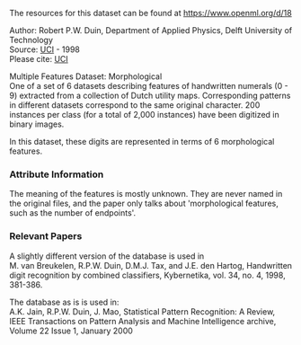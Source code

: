 The resources for this dataset can be found at https://www.openml.org/d/18

Author: Robert P.W. Duin, Department of Applied Physics, Delft University of Technology  
Source: [UCI](https://archive.ics.uci.edu/ml/datasets/Multiple+Features) - 1998  
Please cite: [UCI](https://archive.ics.uci.edu/ml/citation_policy.html)   

Multiple Features Dataset: Morphological  
One of a set of 6 datasets describing features of handwritten numerals (0 - 9) extracted from a collection of Dutch utility maps. Corresponding patterns in different datasets correspond to the same original character. 200 instances per class (for a total of 2,000 instances) have been digitized in binary images. 

In this dataset, these digits are represented in terms of 6 morphological features. 

### Attribute Information  
The meaning of the features is mostly unknown. They are never named in the original files, and the paper only talks about 'morphological features, such as the number of endpoints'.

### Relevant Papers  
A slightly different version of the database is used in  
M. van Breukelen, R.P.W. Duin, D.M.J. Tax, and J.E. den Hartog, Handwritten digit recognition by combined classifiers, Kybernetika, vol. 34, no. 4, 1998, 381-386.
 
The database as is is used in:  
A.K. Jain, R.P.W. Duin, J. Mao, Statistical Pattern Recognition: A Review, IEEE Transactions on Pattern Analysis and Machine Intelligence archive, Volume 22 Issue 1, January 2000 
 
 